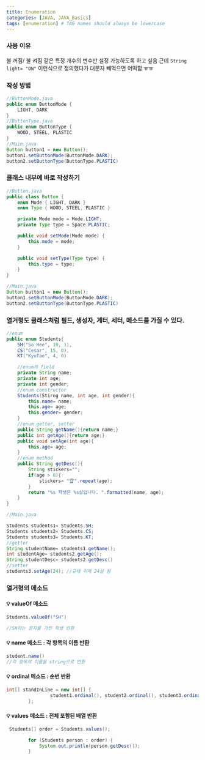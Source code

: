 ```yaml
---
title: Enumeration
categories: [JAVA, JAVA_Basics]
tags: [enumeration] # TAG names should always be lowercase
---
```


### 사용 이유

불 꺼짐/ 불 켜짐 같은 특정 개수의 변수만 설정 가능하도록 하고 싶음
근데 `String light= "ON"` 이런식으로 정의했다가 대문자 빼먹으면 어떡함 ㅠㅠ

### 작성 방법

```java
//ButtonMode.java
public enum ButtonMode {
    LIGHT, DARK
}
//ButtonType.java
public enum ButtonType {
    WOOD, STEEL, PLASTIC
}
//Main.java
Button button1 = new Button();
button1.setButtonMode(ButtonMode.DARK);
button2.setButtonType(ButtonType.PLASTIC)
```

### 클래스 내부에 바로 작성하기

```java
//Button.java
public class Button {
    enum Mode { LIGHT, DARK }
    enum Type { WOOD, STEEL, PLASTIC }

    private Mode mode = Mode.LIGHT;
    private Type type = Space.PLASTIC;

    public void setMode(Mode mode) {
        this.mode = mode;
    }

    public void setType(Type type) {
        this.type = type;
    }
}

//Main.java
Button button1 = new Button();
button1.setButtonMode(ButtonMode.DARK);
button2.setButtonType(ButtonType.PLASTIC)
```

### 열거형도 클래스처럼 필드, 생성자, 게터, 세터, 메소드를 가질 수 있다.

```java
//enum
public enum Students{
    SH("So Hee", 10, 1),
    CS("Cesar", 15, 0),
    KT("KyuTae", 4, 0)

    //enum의 field
    private String name;
    private int age;
    private int gender;
    //enum constructor
    Students(Stirng name, int age, int gender){
        this.name= name;
        this.age= age;
        this.gender= gender;
    }
    //enum getter, setter
    public String getName(){return name;}
    public int getAge(){return age;}
    public void setAge(int age){
        this.age= age;
    }
    //enum method
    public String getDesc(){
        String stickers="";
        if(age > 8){
            stickers= "🏆".repeat(age);
        }
        return "%s 학생은 %s살입니다. ".formatted(name, age);
    }
}

//Main.java

Students students1= Students.SH;
Students students2= Students.CS;
Students students3= Students.KT;
//getter
String studentName= students1.getName();
int studentAge= students2.getAge();
String studentDesc= students2.getDesc()
//setter
students3.setAge(24); //규태 이제 24살 됨
```

### 열거형의 메소드

#### 💡 valueOf 메소드

```java
Students.valueOf("SH")

//SH라는 문자를 가진 학생 반환
```

#### 💡 name 메소드 : 각 항목의 이름 반환

```java
student.name()
//각 항목의 이름을 string으로 반환
```

#### 💡 ordinal 메소드 : 순번 반환

```java
int[] standInLine = new int[] {
                student1.ordinal(), student2.ordinal(), student3.ordinal()
        };
```

#### 💡 values 메소드 : 전체 포함된 배열 반환

```java
 Students[] order = Students.values();

        for (Students person : order) {
            System.out.println(person.getDesc());
        }
```
